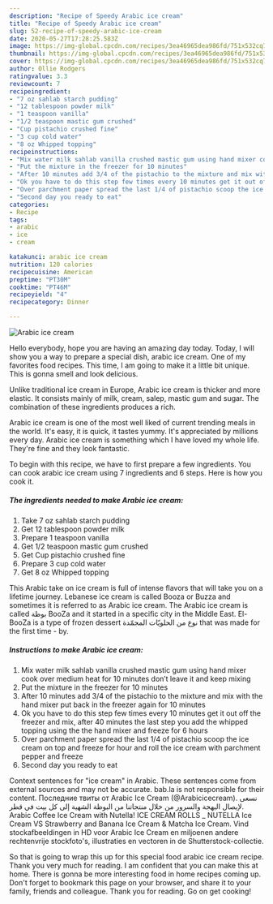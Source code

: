 ```yaml
---
description: "Recipe of Speedy Arabic ice cream"
title: "Recipe of Speedy Arabic ice cream"
slug: 52-recipe-of-speedy-arabic-ice-cream
date: 2020-05-27T17:28:25.583Z
image: https://img-global.cpcdn.com/recipes/3ea46965dea986fd/751x532cq70/arabic-ice-cream-recipe-main-photo.jpg
thumbnail: https://img-global.cpcdn.com/recipes/3ea46965dea986fd/751x532cq70/arabic-ice-cream-recipe-main-photo.jpg
cover: https://img-global.cpcdn.com/recipes/3ea46965dea986fd/751x532cq70/arabic-ice-cream-recipe-main-photo.jpg
author: Ollie Rodgers
ratingvalue: 3.3
reviewcount: 7
recipeingredient:
- "7 oz sahlab starch pudding"
- "12 tablespoon powder milk"
- "1 teaspoon vanilla"
- "1/2 teaspoon mastic gum crushed"
- "Cup pistachio crushed fine"
- "3 cup cold water"
- "8 oz Whipped topping"
recipeinstructions:
- "Mix water milk sahlab vanilla crushed mastic gum using hand mixer cook over medium heat for 10 minutes don’t leave it and keep mixing"
- "Put the mixture in the freezer for 10 minutes"
- "After 10 minutes add 3/4 of the pistachio to the mixture and mix with the hand mixer put back in the freezer again for 10 minutes"
- "Ok you have to do this step few times every 10 minutes get it out off the freezer and mix, after 40 minutes the last step you add the whipped topping using the the hand mixer and freeze for 6 hours"
- "Over parchment paper spread the last 1/4 of pistachio scoop the ice cream on top and freeze for hour and roll the ice cream with parchment pepper and freeze"
- "Second day you ready to eat"
categories:
- Recipe
tags:
- arabic
- ice
- cream

katakunci: arabic ice cream 
nutrition: 120 calories
recipecuisine: American
preptime: "PT30M"
cooktime: "PT46M"
recipeyield: "4"
recipecategory: Dinner

---
```



![Arabic ice cream](https://img-global.cpcdn.com/recipes/3ea46965dea986fd/751x532cq70/arabic-ice-cream-recipe-main-photo.jpg)

Hello everybody, hope you are having an amazing day today. Today, I will show you a way to prepare a special dish, arabic ice cream. One of my favorites food recipes. This time, I am going to make it a little bit unique. This is gonna smell and look delicious.

Unlike traditional ice cream in Europe, Arabic ice cream is thicker and more elastic. It consists mainly of milk, cream, salep, mastic gum and sugar. The combination of these ingredients produces a rich.

Arabic ice cream is one of the most well liked of current trending meals in the world. It's easy, it is quick, it tastes yummy. It's appreciated by millions every day. Arabic ice cream is something which I have loved my whole life. They're fine and they look fantastic.


To begin with this recipe, we have to first prepare a few ingredients. You can cook arabic ice cream using 7 ingredients and 6 steps. Here is how you cook it.

<!--inarticleads1-->

##### The ingredients needed to make Arabic ice cream:

1. Take 7 oz sahlab starch pudding
1. Get 12 tablespoon powder milk
1. Prepare 1 teaspoon vanilla
1. Get 1/2 teaspoon mastic gum crushed
1. Get Cup pistachio crushed fine
1. Prepare 3 cup cold water
1. Get 8 oz Whipped topping


This Arabic take on ice cream is full of intense flavors that will take you on a lifetime journey. Lebanese ice cream is called Booza or Buzza and sometimes it is referred to as Arabic ice cream. The Arabic ice cream is called بوظة BooZa and it started in a specific city in the Middle East. El-BooZa is a type of frozen dessert نوع من الحلويّات المجمّدة that was made for the first time - by. 

<!--inarticleads2-->

##### Instructions to make Arabic ice cream:

1. Mix water milk sahlab vanilla crushed mastic gum using hand mixer cook over medium heat for 10 minutes don’t leave it and keep mixing
1. Put the mixture in the freezer for 10 minutes
1. After 10 minutes add 3/4 of the pistachio to the mixture and mix with the hand mixer put back in the freezer again for 10 minutes
1. Ok you have to do this step few times every 10 minutes get it out off the freezer and mix, after 40 minutes the last step you add the whipped topping using the the hand mixer and freeze for 6 hours
1. Over parchment paper spread the last 1/4 of pistachio scoop the ice cream on top and freeze for hour and roll the ice cream with parchment pepper and freeze
1. Second day you ready to eat


Context sentences for &#34;ice cream&#34; in Arabic. These sentences come from external sources and may not be accurate. bab.la is not responsible for their content. Последние твиты от Arabic Ice Cream (@Arabicicecream). نسعى لإيصال البهجة والسرور من خلال منتجاتنا من البوظة الشهية إلى كل بيت في قطر. Arabic Coffee Ice Cream with Nutella! ICE CREAM ROLLS _ NUTELLA Ice Cream VS Strawberry and Banana Ice Cream &amp; Matcha Ice Cream. Vind stockafbeeldingen in HD voor Arabic Ice Cream en miljoenen andere rechtenvrije stockfoto&#39;s, illustraties en vectoren in de Shutterstock-collectie. 

So that is going to wrap this up for this special food arabic ice cream recipe. Thank you very much for reading. I am confident that you can make this at home. There is gonna be more interesting food in home recipes coming up. Don't forget to bookmark this page on your browser, and share it to your family, friends and colleague. Thank you for reading. Go on get cooking!
